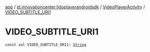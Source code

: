 [app](../../index.md) / [id.innovationcenter.lidoplayerandroidsdk](../index.md) / [VideoPlayerActivity](index.md) / [VIDEO_SUBTITLE_URI1](./-v-i-d-e-o_-s-u-b-t-i-t-l-e_-u-r-i1.md)

# VIDEO_SUBTITLE_URI1

`const val VIDEO_SUBTITLE_URI1: `[`String`](https://kotlinlang.org/api/latest/jvm/stdlib/kotlin/-string/index.html)